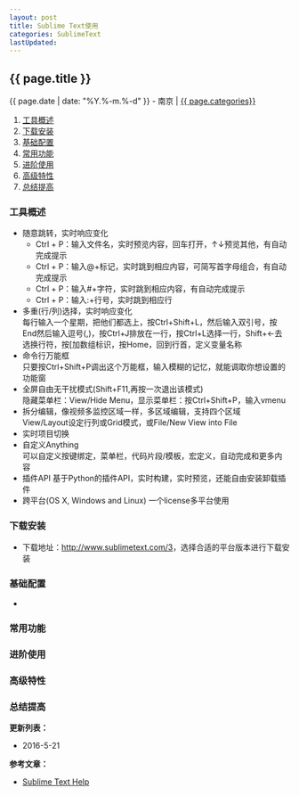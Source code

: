 ```yaml
---
layout: post
title: Sublime Text使用
categories: SublimeText
lastUpdated: 
---
```


## {{ page.title }}

{{ page.date | date: "%Y.%-m.%-d" }} - 南京 | <a href="/archive#{{ page.categories }}">{{ page.categories}}</a>

1. [工具概述](#工具概述)
2. [下载安装](#下载安装)
3. [基础配置](#基础配置)
4. [常用功能](#常用功能)
5. [进阶使用](#进阶使用)
6. [高级特性](#高级特性)
7. [总结提高](#总结提高)

### 工具概述

* 随意跳转，实时响应变化
    * Ctrl + P：输入文件名，实时预览内容，回车打开，↑↓预览其他，有自动完成提示
    * Ctrl + P：输入@+标记，实时跳到相应内容，可简写首字母组合，有自动完成提示
    * Ctrl + P：输入#+字符，实时跳到相应内容，有自动完成提示
    * Ctrl + P：输入:+行号，实时跳到相应行
* 多重(行/列)选择，实时响应变化  
    每行输入一个星期，把他们都选上，按Ctrl+Shift+L，然后输入双引号，按End然后输入逗号(,)，按Ctrl+J排放在一行，按Ctrl+L选择一行，Shift+←去选换行符，按[加数组标识，按Home，回到行首，定义变量名称
* 命令行万能框  
    只要按Ctrl+Shift+P调出这个万能框，输入模糊的记忆，就能调取你想设置的功能窗
* 全屏自由无干扰模式(Shift+F11,再按一次退出该模式)  
    隐藏菜单栏：View/Hide Menu，显示菜单栏：按Ctrl+Shift+P，输入vmenu
* 拆分编辑，像视频多监控区域一样，多区域编辑，支持四个区域  
    View/Layout设定行列或Grid模式，或File/New View into File
* 实时项目切换
* 自定义Anything  
    可以自定义按键绑定，菜单栏，代码片段/模板，宏定义，自动完成和更多内容
* 插件API
    基于Python的插件API，实时构建，实时预览，还能自由安装卸载插件
* 跨平台(OS X, Windows and Linux)
    一个license多平台使用

### 下载安装

* 下载地址：<http://www.sublimetext.com/3>，选择合适的平台版本进行下载安装

### 基础配置

* 

### 常用功能
### 进阶使用
### 高级特性
### 总结提高


**更新列表：**

* 2016-5-21



**参考文章：**

* [Sublime Text Help][1]


[1]: http://sublimetext.info/docs/en/index.html

